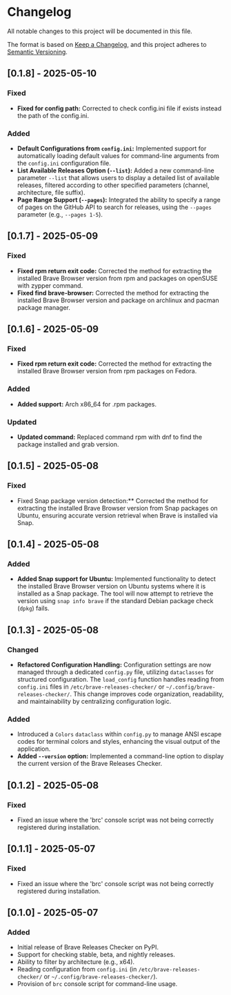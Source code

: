 # Changelog

All notable changes to this project will be documented in this file.

The format is based on [Keep a Changelog](https://keepachangelog.com/en/1.0.0/),
and this project adheres to [Semantic Versioning](https://semver.org/spec/v2.0.0.html).

## [0.1.8] - 2025-05-10
### Fixed
- **Fixed for config path:** Corrected to check config.ini file if exists instead the path of the config.ini.
### Added
- **Default Configurations from `config.ini`:** Implemented support for automatically loading default values for command-line arguments from the `config.ini` configuration file.
- **List Available Releases Option (`--list`):** Added a new command-line parameter `--list` that allows users to display a detailed list of available releases, filtered according to other specified parameters (channel, architecture, file suffix).
- **Page Range Support (`--pages`):** Integrated the ability to specify a range of pages on the GitHub API to search for releases, using the `--pages` parameter (e.g., `--pages 1-5`).

## [0.1.7] - 2025-05-09
### Fixed
- **Fixed rpm return exit code:** Corrected the method for extracting the installed Brave Browser version from rpm and packages on openSUSE with zypper command.
- **Fixed find brave-browser:**  Corrected the method for extracting the installed Brave Browser version and package on archlinux and pacman package manager. 

## [0.1.6] - 2025-05-09
### Fixed
- **Fixed rpm return exit code:** Corrected the method for extracting the installed Brave Browser version from rpm packages on Fedora.
### Added
- **Added support:** Arch x86_64 for .rpm packages.
### Updated
- **Updated command:** Replaced command rpm with dnf to find the package installed and grab version.

## [0.1.5] - 2025-05-08
### Fixed
- Fixed Snap package version detection:** Corrected the method for extracting the installed Brave Browser version from Snap packages on Ubuntu, ensuring accurate version retrieval when Brave is installed via Snap.

## [0.1.4] - 2025-05-08
### Added
- **Added Snap support for Ubuntu:** Implemented functionality to detect the installed Brave Browser version on Ubuntu systems where it is installed as a Snap package. The tool will now attempt to retrieve the version using `snap info brave` if the standard Debian package check (`dpkg`) fails.

## [0.1.3] - 2025-05-08
### Changed
- **Refactored Configuration Handling:** Configuration settings are now managed through a dedicated `config.py` file, utilizing `dataclasses` for structured configuration. The `load_config` function handles reading from `config.ini` files in `/etc/brave-releases-checker/` or `~/.config/brave-releases-checker/`. This change improves code organization, readability, and maintainability by centralizing configuration logic.

### Added
- Introduced a `Colors` `dataclass` within `config.py` to manage ANSI escape codes for terminal colors and styles, enhancing the visual output of the application.
- **Added `--version` option:** Implemented a command-line option to display the current version of the Brave Releases Checker.

## [0.1.2] - 2025-05-08
### Fixed
- Fixed an issue where the 'brc' console script was not being correctly registered during installation.

## [0.1.1] - 2025-05-07
### Fixed
- Fixed an issue where the 'brc' console script was not being correctly registered during installation.

## [0.1.0] - 2025-05-07
### Added
- Initial release of Brave Releases Checker on PyPI.
- Support for checking stable, beta, and nightly releases.
- Ability to filter by architecture (e.g., x64).
- Reading configuration from `config.ini` (in `/etc/brave-releases-checker/` or `~/.config/brave-releases-checker/`).
- Provision of `brc` console script for command-line usage.
